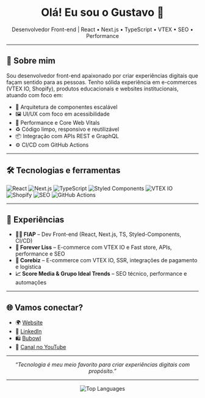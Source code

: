 <h1 align="center">Olá! Eu sou o Gustavo 👋</h1>

<p align="center">
  Desenvolvedor Front-end | React • Next.js • TypeScript • VTEX • SEO • Performance
</p>

---

## 🧠 Sobre mim

Sou desenvolvedor front-end apaixonado por criar experiências digitais que façam sentido para as pessoas. Tenho sólida experiência em e-commerces (VTEX IO, Shopify), produtos educacionais e websites institucionais, atuando com foco em:

- 🧩 Arquitetura de componentes escalável
- 🖼️ UI/UX com foco em acessibilidade
- 🚀 Performance e Core Web Vitals
- ♻️ Código limpo, responsivo e reutilizável
- 📦 Integração com APIs REST e GraphQL
- ⚙️ CI/CD com GitHub Actions

---

## 🛠️ Tecnologias e ferramentas

![React](https://img.shields.io/badge/-React-61DAFB?style=flat&logo=react&logoColor=black)
![Next.js](https://img.shields.io/badge/-Next.js-000000?style=flat&logo=nextdotjs)
![TypeScript](https://img.shields.io/badge/-TypeScript-3178C6?style=flat&logo=typescript&logoColor=white)
![Styled Components](https://img.shields.io/badge/-Styled--Components-db7093?style=flat&logo=styled-components&logoColor=white)
![VTEX IO](https://img.shields.io/badge/-VTEX-E31837?style=flat&logo=vtex&logoColor=white)
![Shopify](https://img.shields.io/badge/-Shopify-7AB55C?style=flat&logo=shopify&logoColor=white)
![SEO](https://img.shields.io/badge/-SEO-0F9D58?style=flat&logo=google)
![GitHub Actions](https://img.shields.io/badge/-GitHub%20Actions-2088FF?style=flat&logo=github-actions&logoColor=white)

---

## 🏢 Experiências

- **👨‍💻 FIAP** – Dev Front-end (React, Next.js, TS, Styled-Components, CI/CD)
- **🚀 Forever Liss** – E-commerce com VTEX IO e Fast store, APIs, performance e SEO
- **🛒 Corebiz** – E-commerce com VTEX IO, SSR, integrações de pagamento e logística
- **📈 Score Media & Grupo Ideal Trends** – SEO técnico, performance e automações

---

## 🌐 Vamos conectar?

- 🌍 [Website](https://gustapt.vercel.app)
- 🧠 [LinkedIn](https://www.linkedin.com/in/gustavo-pontes-aa8219287)
- 🛍️ [Bubowl](https://www.bubowl.com.br/)
- 🎥 [Canal no YouTube](https://www.youtube.com/channel/UCJSZJUFJoVeKgAFZzJ6HPgg)

---

<p align="center">
  <i>“Tecnologia é meu meio favorito para criar experiências digitais com propósito.”</i>
</p>

---

<p align="center">
<!--   <img src="https://github-readme-stats.vercel.app/api?username=GustaDev00&show_icons=true&theme=github_dark&hide=prs" alt="GitHub Stats"/>
  <br/> -->
  <img src="https://github-readme-stats.vercel.app/api/top-langs/?username=GustaDev00&layout=compact&theme=github_dark" alt="Top Languages">
</p>
